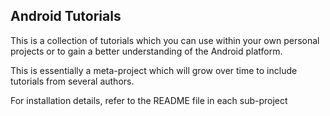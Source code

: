 ## Android Tutorials ##

This is a collection of tutorials which you can use within
your own personal projects or to gain a better understanding 
of the Android platform.

This is essentially a meta-project which will grow over time
to include tutorials from several authors.

For installation details, refer to the README file in each
sub-project
